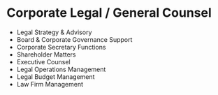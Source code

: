 # Corporate Legal / General Counsel

- Legal Strategy & Advisory
- Board & Corporate Governance Support
- Corporate Secretary Functions
- Shareholder Matters
- Executive Counsel
- Legal Operations Management
- Legal Budget Management
- Law Firm Management
